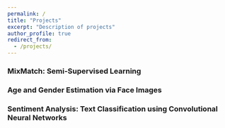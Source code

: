 ```yaml
---
permalink: /
title: "Projects"
excerpt: "Description of projects"
author_profile: true
redirect_from: 
  - /projects/
---
```


### MixMatch: Semi-Supervised Learning


### Age and Gender Estimation via Face Images


### Sentiment Analysis: Text Classification using Convolutional Neural Networks